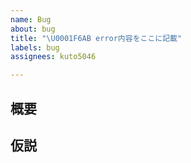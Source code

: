 ```yaml
---
name: Bug
about: bug
title: "\U0001F6AB error内容をここに記載"
labels: bug
assignees: kuto5046

---
```


## 概要


## 仮説
